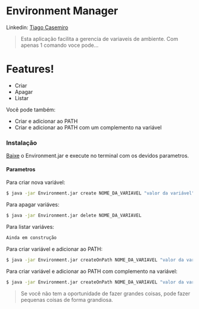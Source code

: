 # Environment Manager

Linkedin: [Tiago Casemiro](https://www.linkedin.com/in/tiago-p-58b45228)

   > Esta aplicação facilita a gerencia de variaveis de ambiente.
   > Com apenas 1 comando voce pode...
    
# Features!
  - Criar
  - Apagar
  - Listar 
 
Você pode também:
 - Criar e adicionar ao PATH
 - Criar e adicionar ao PATH com um complemento na variável

### Instalação

[Baixe](https://github.com/tiagocasemiro/Environment/blob/master/Environment.jar) o Environment.jar e execute no terminal com os devidos parametros.

#### Parametros

Para criar nova variável:
```sh
$ java -jar Environment.jar create NOME_DA_VARIAVEL "valor da variável"
```

Para apagar variáves:
```sh
$ java -jar Environment.jar delete NOME_DA_VARIAVEL
```

Para listar variáves:
```sh
Ainda em construção
```

Para criar variável e adicionar ao PATH:
```sh
$ java -jar Environment.jar createOnPath NOME_DA_VARIAVEL "valor da variável"
```

Para criar variável e adicionar ao PATH com complemento na variável:
```sh
$ java -jar Environment.jar createOnPath NOME_DA_VARIAVEL "valor da variável" "complemento" 
```

> Se você não tem a oportunidade 
> de fazer grandes coisas,
> pode fazer pequenas coisas
> de forma grandiosa.
